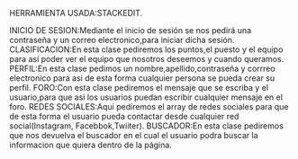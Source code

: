 HERRAMIENTA USADA:STACKEDIT.

INICIO DE SESION:Mediante el inicio de sesión se nos pedirá una contraseña y un correo electronico,para iniciar dicha sesión.
CLASIFICACION:En esta clase pediremos los puntos,el puesto y el equipo para así poder ver el equipo que nosotros deseemos y cuando queramos.
PERFIL:En esta clase pedimos un nombre,apellido,contraseña y corrreo electronico para asi de esta forma cualquier persona se pueda crear su perfil.
FORO:Con esta clase pediremos el mensaje que se escriba y el usuario,para que asi los usuarios puedan escribir cualquier mensaje en el foro.
REDES SOCIALES:Aqui pediremos el array de redes sociales para que de esta forma el usuario pueda contactar desde cualquier red social(Instagram, Facebbok,Twiiter).
BUSCADOR:En esta clase pediremos que nos devuelva el buscador en el cual el usuario podra buscar la informacion que quiera dentro de la página.

  
  
